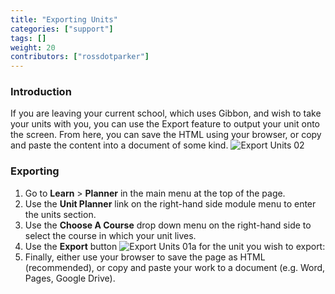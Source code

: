 ```yaml
---
title: "Exporting Units"
categories: ["support"]
tags: []
weight: 20
contributors: ["rossdotparker"]
---
```


### Introduction

If you are leaving your current school, which uses Gibbon, and wish to take your units with you, you can use the Export feature to output your unit onto the screen. From here, you can save the HTML using your browser, or copy and paste the content into a document of some kind. ![Export Units 02](https://gibbonedu.org/wp-content/uploads/2014/02/Export-Units-02.png)

### Exporting

1.  Go to **Learn** > **Planner** in the main menu at the top of the page.
2.  Use the **Unit Planner** link on the right-hand side module menu to enter the units section.
3.  Use the **Choose A Course** drop down menu on the right-hand side to select the course in which your unit lives.
4.  Use the **Export** button ![Export Units 01a](https://gibbonedu.org/wp-content/uploads/2014/02/Export-Units-01a1.png?classes=inline) for the unit you wish to export:
5.  Finally, either use your browser to save the page as HTML (recommended), or copy and paste your work to a document (e.g. Word, Pages, Google Drive).
